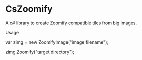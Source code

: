 CsZoomify
=========

A c# library to create Zoomify compatible tiles from big images.

Usage

var zimg = new ZoomifyImage("image filename");

zimg.Zoomify("target directory");
